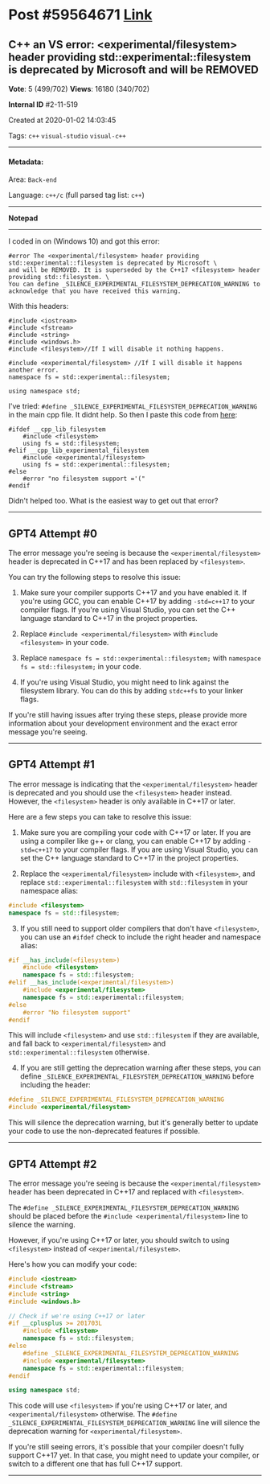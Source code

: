 
# Post \#59564671 [Link](https://stackoverflow.com/questions/59564671/)

## C++ an VS error: <experimental/filesystem> header providing std::experimental::filesystem is deprecated by Microsoft and will be REMOVED

**Vote**: 5 (499/702) **Views**: 16180 (340/702) 

**Internal ID** \#2-11-519

Created at 2020-01-02 14:03:45

Tags: `c++` `visual-studio` `visual-c++`

----------

#### Metadata:

Area: `Back-end`

Language: `c++/c` (full parsed tag list: `c++`)

----------

**Notepad**


----------

I coded in  on  (Windows 10) and got this error:
```
#error The <experimental/filesystem> header providing std::experimental::filesystem is deprecated by Microsoft \
and will be REMOVED. It is superseded by the C++17 <filesystem> header providing std::filesystem. \
You can define _SILENCE_EXPERIMENTAL_FILESYSTEM_DEPRECATION_WARNING to acknowledge that you have received this warning.
```

With this headers:
```
#include <iostream>
#include <fstream>
#include <string>
#include <windows.h>
#include <filesystem>//If I will disable it nothing happens.

#include <experimental/filesystem> //If I will disable it happens another error.
namespace fs = std::experimental::filesystem; 

using namespace std;
```

I've tried: `#define _SILENCE_EXPERIMENTAL_FILESYSTEM_DEPRECATION_WARNING` in the main cpp file. It didnt help.
So then I paste this code from [here](https://stackoverflow.com/questions/53365538/how-to-determine-whether-to-use-filesystem-or-experimental-filesystem):
```
#ifdef __cpp_lib_filesystem
    #include <filesystem>
    using fs = std::filesystem;
#elif __cpp_lib_experimental_filesystem
    #include <experimental/filesystem>
    using fs = std::experimental::filesystem;
#else
    #error "no filesystem support ='("
#endif
```

Didn't helped too.
What is the easiest way to get out that error?


----------
        
## GPT4 Attempt \#0

The error message you're seeing is because the `<experimental/filesystem>` header is deprecated in C++17 and has been replaced by `<filesystem>`. 

You can try the following steps to resolve this issue:

1. Make sure your compiler supports C++17 and you have enabled it. If you're using GCC, you can enable C++17 by adding `-std=c++17` to your compiler flags. If you're using Visual Studio, you can set the C++ language standard to C++17 in the project properties.

2. Replace `#include <experimental/filesystem>` with `#include <filesystem>` in your code.

3. Replace `namespace fs = std::experimental::filesystem;` with `namespace fs = std::filesystem;` in your code.

4. If you're using Visual Studio, you might need to link against the filesystem library. You can do this by adding `stdc++fs` to your linker flags.

If you're still having issues after trying these steps, please provide more information about your development environment and the exact error message you're seeing.

--------

## GPT4 Attempt \#1

The error message is indicating that the `<experimental/filesystem>` header is deprecated and you should use the `<filesystem>` header instead. However, the `<filesystem>` header is only available in C++17 or later.

Here are a few steps you can take to resolve this issue:

1. Make sure you are compiling your code with C++17 or later. If you are using a compiler like g++ or clang, you can enable C++17 by adding `-std=c++17` to your compiler flags. If you are using Visual Studio, you can set the C++ language standard to C++17 in the project properties.

2. Replace the `<experimental/filesystem>` include with `<filesystem>`, and replace `std::experimental::filesystem` with `std::filesystem` in your namespace alias:

```cpp
#include <filesystem>
namespace fs = std::filesystem;
```

3. If you still need to support older compilers that don't have `<filesystem>`, you can use an `#ifdef` check to include the right header and namespace alias:

```cpp
#if __has_include(<filesystem>)
    #include <filesystem>
    namespace fs = std::filesystem;
#elif __has_include(<experimental/filesystem>)
    #include <experimental/filesystem>
    namespace fs = std::experimental::filesystem;
#else
    #error "No filesystem support"
#endif
```

This will include `<filesystem>` and use `std::filesystem` if they are available, and fall back to `<experimental/filesystem>` and `std::experimental::filesystem` otherwise.

4. If you are still getting the deprecation warning after these steps, you can define `_SILENCE_EXPERIMENTAL_FILESYSTEM_DEPRECATION_WARNING` before including the header:

```cpp
#define _SILENCE_EXPERIMENTAL_FILESYSTEM_DEPRECATION_WARNING
#include <experimental/filesystem>
```

This will silence the deprecation warning, but it's generally better to update your code to use the non-deprecated features if possible.

--------

## GPT4 Attempt \#2

The error message you're seeing is because the `<experimental/filesystem>` header has been deprecated in C++17 and replaced with `<filesystem>`. 

The `#define _SILENCE_EXPERIMENTAL_FILESYSTEM_DEPRECATION_WARNING` should be placed before the `#include <experimental/filesystem>` line to silence the warning.

However, if you're using C++17 or later, you should switch to using `<filesystem>` instead of `<experimental/filesystem>`. 

Here's how you can modify your code:

```cpp
#include <iostream>
#include <fstream>
#include <string>
#include <windows.h>

// Check if we're using C++17 or later
#if __cplusplus >= 201703L
    #include <filesystem>
    namespace fs = std::filesystem;
#else
    #define _SILENCE_EXPERIMENTAL_FILESYSTEM_DEPRECATION_WARNING
    #include <experimental/filesystem>
    namespace fs = std::experimental::filesystem;
#endif

using namespace std;
```

This code will use `<filesystem>` if you're using C++17 or later, and `<experimental/filesystem>` otherwise. The `#define _SILENCE_EXPERIMENTAL_FILESYSTEM_DEPRECATION_WARNING` line will silence the deprecation warning for `<experimental/filesystem>`.

If you're still seeing errors, it's possible that your compiler doesn't fully support C++17 yet. In that case, you might need to update your compiler, or switch to a different one that has full C++17 support.

--------
